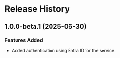# Release History

## 1.0.0-beta.1 (2025-06-30)

### Features Added

- Added authentication using Entra ID for the service.

